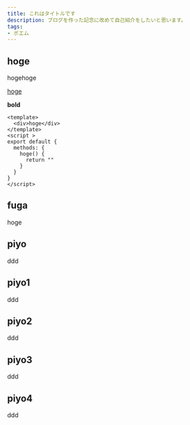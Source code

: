 ```yaml
---
title: これはタイトルです
description: ブログを作った記念に改めて自己紹介をしたいと思います。
tags:
- ポエム
---
```


## hoge
hogehoge

[hoge](https://github.com/tamemoto)

**bold**

```vue{1, 3-5}[index.vue]
<template>
  <div>hoge</div>
</template>
<script >
export default {
  methods: {
    hoge() {
      return ""
    }
  }
}
</script>
```

## fuga

hoge

## piyo

ddd
## piyo1

ddd
## piyo2

ddd
## piyo3

ddd
## piyo4

ddd


